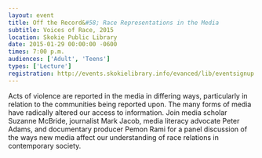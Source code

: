 ```yaml
---
layout: event
title: Off the Record&#58; Race Representations in the Media
subtitle: Voices of Race, 2015
location: Skokie Public Library
date: 2015-01-29 00:00:00 -0600
times: 7:00 p.m.
audiences: ['Adult', 'Teens']
types: ['Lecture']
registration: http://events.skokielibrary.info/evanced/lib/eventsignup.asp?ID=23042
---
```

Acts of violence are reported in the media in differing ways, particularly in relation to the communities being reported upon. The many forms of media have radically altered our access to information. Join media scholar Suzanne McBride, journalist Mark Jacob, media literacy advocate Peter Adams, and documentary producer Pemon Rami for a panel discussion of the ways new media affect our understanding of race relations in contemporary society.
